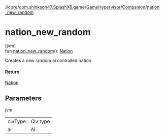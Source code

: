//[core](../../../../index.md)/[com.shinkson47.SplashX6.game](../../index.md)/[GameHypervisor](../index.md)/[Companion](index.md)/[nation_new_random](nation_new_random.md)

# nation_new_random

[jvm]\
fun [nation_new_random](nation_new_random.md)(): [Nation](../../-nation/index.md)

Creates a new random ai controlled nation.

#### Return

[Nation](../../-nation/index.md)

## Parameters

jvm

| | |
|---|---|
| civType | Civ type |
| ai | Ai |
